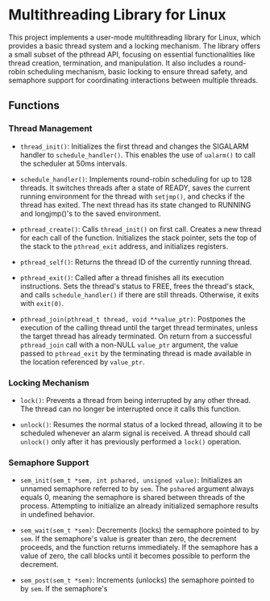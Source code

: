 # Multithreading Library for Linux

This project implements a user-mode multithreading library for Linux, which provides a basic thread system and a locking mechanism. The library offers a small subset of the pthread API, focusing on essential functionalities like thread creation, termination, and manipulation. It also includes a round-robin scheduling mechanism, basic locking to ensure thread safety, and semaphore support for coordinating interactions between multiple threads.

## Functions

### Thread Management

- `thread_init()`: Initializes the first thread and changes the SIGALARM handler to `schedule_handler()`. This enables the use of `ualarm()` to call the scheduler at 50ms intervals.

- `schedule_handler()`: Implements round-robin scheduling for up to 128 threads. It switches threads after a state of READY, saves the current running environment for the thread with `setjmp()`, and checks if the thread has exited. The next thread has its state changed to RUNNING and longjmp()'s to the saved environment.

- `pthread_create()`: Calls `thread_init()` on first call. Creates a new thread for each call of the function. Initializes the stack pointer, sets the top of the stack to the `pthread_exit` address, and initializes registers.

- `pthread_self()`: Returns the thread ID of the currently running thread.

- `pthread_exit()`: Called after a thread finishes all its execution instructions. Sets the thread's status to FREE, frees the thread's stack, and calls `schedule_handler()` if there are still threads. Otherwise, it exits with `exit(0)`.

- `pthread_join(pthread_t thread, void **value_ptr)`: Postpones the execution of the calling thread until the target thread terminates, unless the target thread has already terminated. On return from a successful `pthread_join` call with a non-NULL `value_ptr` argument, the value passed to `pthread_exit` by the terminating thread is made available in the location referenced by `value_ptr`.

### Locking Mechanism

- `lock()`: Prevents a thread from being interrupted by any other thread. The thread can no longer be interrupted once it calls this function.

- `unlock()`: Resumes the normal status of a locked thread, allowing it to be scheduled whenever an alarm signal is received. A thread should call `unlock()` only after it has previously performed a `lock()` operation.

### Semaphore Support

- `sem_init(sem_t *sem, int pshared, unsigned value)`: Initializes an unnamed semaphore referred to by `sem`. The `pshared` argument always equals 0, meaning the semaphore is shared between threads of the process. Attempting to initialize an already initialized semaphore results in undefined behavior.

- `sem_wait(sem_t *sem)`: Decrements (locks) the semaphore pointed to by `sem`. If the semaphore's value is greater than zero, the decrement proceeds, and the function returns immediately. If the semaphore has a value of zero, the call blocks until it becomes possible to perform the decrement.

- `sem_post(sem_t *sem)`: Increments (unlocks) the semaphore pointed to by `sem`. If the semaphore's

